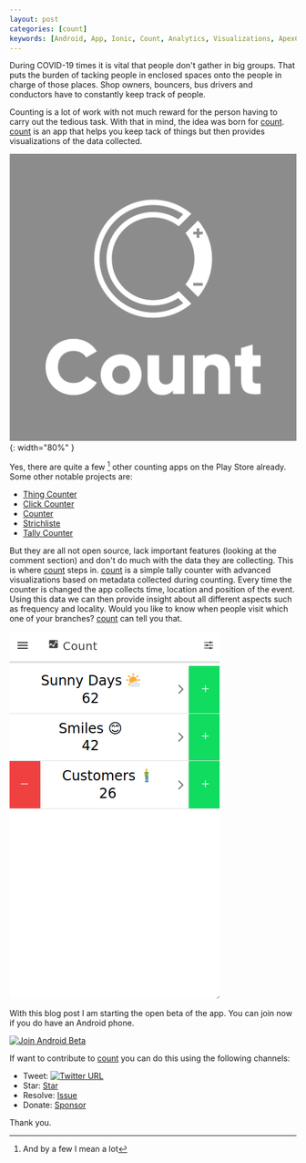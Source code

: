 ```yaml
---
layout: post
categories: [count]
keywords: [Android, App, Ionic, Count, Analytics, Visualizations, ApexCharts]
---
```


During COVID-19 times it is vital that people don't gather in big groups.
That puts the burden of tacking people in enclosed spaces onto the people in
charge of those places. Shop owners, bouncers, bus drivers and conductors have
to constantly keep track of people.

Counting is a lot of work with not much reward for the person
having to carry out the tedious task. With that in mind, the idea was born
for [count][count-github]. [count][count-github] is an app that helps you keep
tack of things but then provides visualizations of the data collected.

![Count](/static/posts/count-beta-release/count.jpg){: width="80%" }

Yes, there are quite a few [^1] other counting apps on the Play Store already.
Some other notable projects are:

* [Thing Counter](https://play.google.com/store/apps/details?id=de.sleak.thingcounter&hl=en)
* [Click Counter](https://play.google.com/store/apps/details?id=com.useless.counter&hl=en)
* [Counter](https://play.google.com/store/apps/details?id=me.tsukanov.counter&hl=en)
* [Strichliste](https://play.google.com/store/apps/details?id=de.cliff.strichliste&hl=en)
* [Tally Counter](https://play.google.com/store/apps/details?id=com.visiativity.tallycounter&hl=en)

But they are all not open source, lack important features (looking at the comment
section) and don't do much with the data they are collecting. This is where
[count][count-github] steps in. [count][count-github] is a simple tally counter
with advanced visualizations based on metadata collected during counting. Every
time the counter is changed the app collects time, location and position of the
event. Using this data we can then provide insight about all different aspects
such as frequency and locality. Would you like to know when people visit which
one of your branches? [count][count-github] can tell you that.

![Count Preview](/static/posts/count-beta-release/preview.gif)

With this blog post I am starting the open beta of the app. You can join
now if you do have an Android phone.

[![Join Android Beta](https://img.shields.io/badge/Join%20Android%20Beta-NOW!-brightgreen)](https://play.google.com/apps/testing/ch.duckpond.count)

If want to contribute to [count][count-github] you can do this using the
following channels:

<script async defer src="https://buttons.github.io/buttons.js"></script>

* Tweet: [![Twitter URL](https://img.shields.io/twitter/url?label=%23CountApp&url=https%3A%2F%2Fgithub.com%2FEnteee%2Fcount)](https://twitter.com/intent/tweet?text=Count%2C%20Visualize%2C%20Understand&hashtags=CountApp,Ionic,JavaScript,TypeScript&url=https%3A%2F%2Fgithub.com%2FEnteee%2Fcount)
* Star: <a class="github-button" href="https://github.com/Enteee/count" data-icon="octicon-star" data-show-count="true" aria-label="Star Enteee/count on GitHub">Star</a>
* Resolve: <a class="github-button" href="https://github.com/Enteee/count/issues" data-icon="octicon-issue-opened" data-show-count="true" aria-label="Issue Enteee/count on GitHub">Issue</a>
* Donate: <a class="github-button" href="https://github.com/sponsors/Enteee" data-icon="octicon-heart" aria-label="Sponsor @Enteee on GitHub">Sponsor</a>

Thank you.

[^1]: And by a few I mean a lot

[count-github]:https://github.com/Enteee/count
